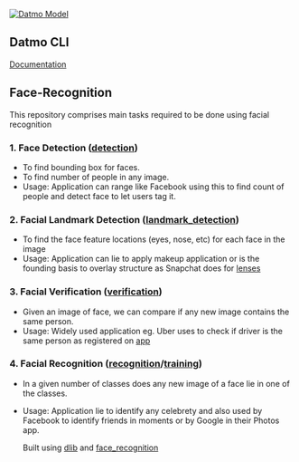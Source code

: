 [![Datmo Model](https://datmo.io/shabazp/face-recognition/badge.svg)](https://datmo.io/shabazp/face-recognition)

## Datmo CLI 
   [Documentation](https://acusense.github.io/datmo-cli-docs/)
   
## Face-Recognition

  This repository comprises main tasks required to be done using facial recognition

### 1. Face Detection ([detection](https://github.com/Acusense/face-recognition/blob/master/src/detection.py))
* To find bounding box for faces.
* To find number of people in any image.
* Usage: Application can range like Facebook using this to find count of people and detect face to let users tag it.

### 2. Facial Landmark Detection ([landmark_detection](https://github.com/Acusense/face-recognition/blob/master/src/landmark_detection.py))

* To find the face feature locations (eyes, nose, etc) for each face in the image
* Usage: Application can lie to apply makeup application or is the founding basis to overlay structure as Snapchat does for [lenses](https://support.snapchat.com/en-US/article/lenses1)

### 3. Facial Verification ([verification](https://github.com/Acusense/face-recognition/blob/master/src/verification.py))
* Given an image of face, we can compare if any new image contains the same person.
* Usage: Widely used application eg. Uber uses to check if driver is the same person as registered on [app](https://newsroom.uber.com/securityselfies/)

### 4. Facial Recognition ([recognition](https://github.com/Acusense/face-recognition/blob/master/src/recognition.py)/[training](https://github.com/Acusense/face-recognition/blob/master/src/recognition_training.ipynb))

* In a given number of classes does any new image of a face lie in one of the classes.
* Usage: Application lie to identify any celebrety and also used by Facebook to identify friends in moments or by Google in their Photos app.


  Built using [dlib](http://blog.dlib.net/2017/02/high-quality-face-recognition-with-deep.html) and [face_recognition](https://github.com/ageitgey/face_recognition)
